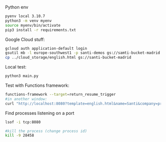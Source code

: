 Python env
```bash
pyenv local 3.10.7
python3 -m venv myenv
source myenv/bin/activate
pip3 install -r requirements.txt
```


Google Cloud stuff:
```bash
gcloud auth application-default login
gsutil mb -l europe-southwest1 -p santi-demos gs://samti-bucket-madrid
cp ../cloud_storage/english.html gs://santi-bucket-madrid
```


Local test:
```bash
python3 main.py
```

Test with Functions framework:
```bash
functions-framework --target=return_resume_trigger
#in another window:
curl "http://localhost:8080?template=english.html&name=Santi&company=prueba"
```

Find processes listening on a port
```bash
lsof -i tcp:8080

#kill the process (change process id)
kill -9 28458
```

